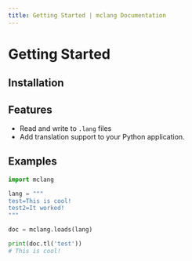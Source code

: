 ```yaml
---
title: Getting Started | mclang Documentation
---
```


# Getting Started

## Installation

<PythonInstallation project="mclang" />

## Features

- Read and write to `.lang` files
- Add translation support to your Python application.

## Examples

```Python
import mclang

lang = """
test=This is cool!
test2=It worked!
"""

doc = mclang.loads(lang)

print(doc.tl('test'))
# This is cool!
```
